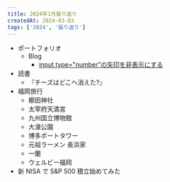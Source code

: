 ```yaml
---
title: 2024年1月振り返り
createdAt: 2024-03-03
tags: ['2024', '振り返り']
---
```


- ポートフォリオ
  - Blog
    - [input type="number"の矢印を非表示にする](https://ryo-portfolio.vercel.app/blog/article/input-type-number-arrow-hide)
- 読書
  - 『チーズはどこへ消えた?』
- 福岡旅行
  - 櫛田神社
  - 太宰府天満宮
  - 九州国立博物館
  - 大濠公園
  - 博多ポートタワー
  - 元祖ラーメン 長浜家
  - 一蘭
  - ウェルビー福岡
- 新 NISA で S&P 500 積立始めてみた
